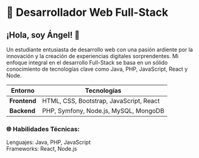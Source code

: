 
<h1>🚀 Desarrollador Web Full-Stack</h1>

<h2>¡Hola, soy Ángel! 👋</h2> Un estudiante entusiasta de desarrollo web con una pasión ardiente por la innovación y la creación de experiencias digitales sorprendentes. Mi enfoque integral en el desarrollo Full-Stack se basa en un sólido conocimiento de tecnologías clave como Java, PHP, JavaScript, React y Node.

| **Entorno** | **Tecnologías**                           |
|-------------|------------------------------------------|
| **Frontend** | HTML, CSS, Bootstrap, JavaScript, React  |
| **Backend**  | PHP, Symfony, Node.js, MySQL, MongoDB     |

<h3>🌐 Habilidades Técnicas:</h3>
Lenguajes: Java, PHP, JavaScript<br>
Frameworks: React, Node.js
